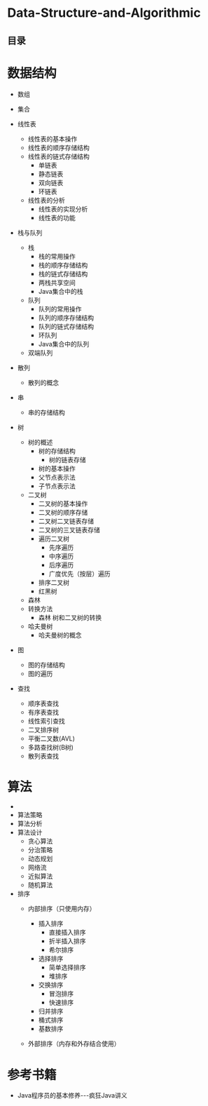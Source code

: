 # Data-Structure-and-Algorithmic

目录
---

#  数据结构
   *  数组
   *  集合
   *  线性表
      *  线性表的基本操作
      *  线性表的顺序存储结构
      *  线性表的链式存储结构
         *  单链表
         *  静态链表
         *  双向链表
         *  环链表
      *  线性表的分析
         *  线性表的实现分析
         *  线性表的功能
   *  栈与队列
      *  栈
         *  栈的常用操作
         *  栈的顺序存储结构
         *  栈的链式存储结构
         *  两栈共享空间
         *  Java集合中的栈
       *  队列
          *  队列的常用操作
          *  队列的顺序存储结构
          *  队列的链式存储结构
          *  环队列
          *  Java集合中的队列
      *  双端队列
   *  散列
      *  散列的概念
      
   *  串
      *  串的存储结构
   *  树
      *  树的概述
         *  树的存储结构 
            *  树的链表存储
         *  树的基本操作
         *  父节点表示法
         *  子节点表示法
      *  二叉树
         *  二叉树的基本操作
         *  二叉树的顺序存储
         *  二叉树二叉链表存储
         *  二叉树的三叉链表存储
         *  遍历二叉树
            *  先序遍历
            *  中序遍历
            *  后序遍历
            *  广度优先（按层）遍历
         *  排序二叉树
         *  红黑树
      *  森林
      *  转换方法
         *  森林 树和二叉树的转换
      *  哈夫曼树
         *  哈夫曼树的概念
         
   *  图
      *  图的存储结构
      *  图的遍历
   *  查找
      *  顺序表查找
      *  有序表查找
      *  线性索引查找
      *  二叉排序树
      *  平衡二叉数(AVL)
      *  多路查找树(B树)
      *  散列表查找
      

#  算法
   *  
   *  算法策略
   *  算法分析
   *  算法设计
      *  贪心算法
      *  分治策略
      *  动态规划
      *  网络流
      *  近拟算法
      *  随机算法
   *  排序
      * 内部排序（只使用内存）
        *  插入排序
           *  直接插入排序
           *  折半插入排序
           *  希尔排序
        *  选择排序
           *  简单选择排序
           *  堆排序
        *  交换排序
           *  冒泡排序
           *  快速排序
        *  归并排序
        *  桶式排序
        *  基数排序
     
      *  外部排序（内存和外存结合使用）
      
      
      
      
#  参考书籍

   *  Java程序员的基本修养---疯狂Java讲义
   
